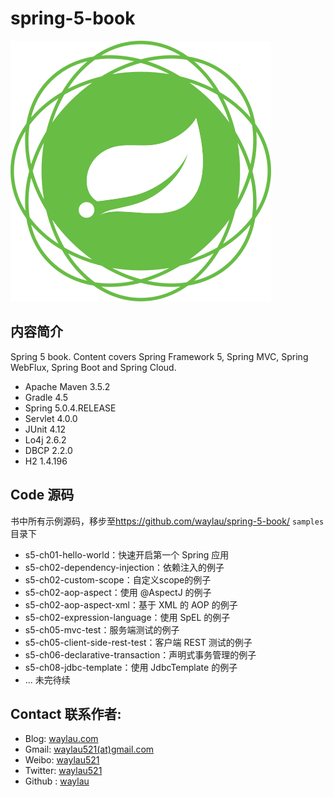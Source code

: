# spring-5-book

![](images/icon-spring-framework.svg)


## 内容简介

Spring 5 book. Content covers Spring Framework 5, Spring MVC, Spring WebFlux, Spring Boot and Spring Cloud.

* Apache Maven 3.5.2
* Gradle 4.5
* Spring 5.0.4.RELEASE
* Servlet 4.0.0
* JUnit 4.12
* Lo4j 2.6.2
* DBCP 2.2.0
* H2 1.4.196



## Code 源码

书中所有示例源码，移步至<https://github.com/waylau/spring-5-book/>  `samples` 目录下
 

* s5-ch01-hello-world：快速开启第一个 Spring 应用
* s5-ch02-dependency-injection：依赖注入的例子
* s5-ch02-custom-scope：自定义scope的例子
* s5-ch02-aop-aspect：使用 @AspectJ 的例子
* s5-ch02-aop-aspect-xml：基于 XML 的 AOP 的例子
* s5-ch02-expression-language：使用 SpEL 的例子
* s5-ch05-mvc-test：服务端测试的例子
* s5-ch05-client-side-rest-test：客户端 REST 测试的例子
* s5-ch06-declarative-transaction：声明式事务管理的例子
* s5-ch08-jdbc-template：使用 JdbcTemplate 的例子
* ... 未完待续

## Contact 联系作者:

* Blog: [waylau.com](https://waylau.com)
* Gmail: [waylau521(at)gmail.com](mailto:waylau521@gmail.com)
* Weibo: [waylau521](http://weibo.com/waylau521)
* Twitter: [waylau521](https://twitter.com/waylau521)
* Github : [waylau](https://github.com/waylau)
